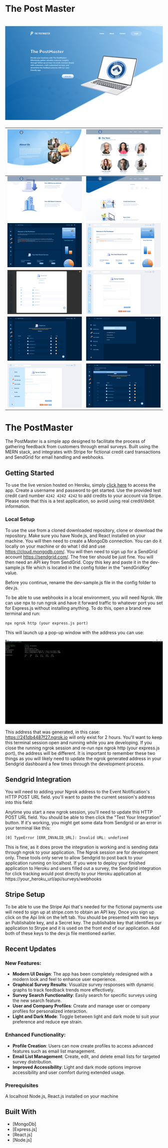 # The Post Master

# ![ThePostMaster](readme-images/2023/landing-v2.jpg)

| ![ThePostMaster](readme-images/2023/PostMaster-About%20Us.jpg) | ![ThePostMaster](readme-images/2023/PostMaster-About%20Us%20(1).jpg) |
|--|--|
| ![ThePostMaster](readme-images/2023/PostMaster-Welcome%20to%20The%20PostMaster%20(1).jpg) | ![ThePostMaster](readme-images/2023/PostMaster-Welcome%20to%20The%20PostMaster%20(2).jpg) |
| ![ThePostMaster](readme-images/2023/PostMaster-Dashboard%20Home.jpg) | ![ThePostMaster](readme-images/2023/PostMaster-Dashboard%20Home%20(1).jpg) |
| ![ThePostMaster](readme-images/2023/PostMaster-Survey%20Creation%20(1).jpg) | ![ThePostMaster](readme-images/2023/PostMaster-Survey%20Creation%20(2).jpg) |
| ![ThePostMaster](readme-images/2023/PostMaster-Your%20Email%20List%20(1).jpg) | ![ThePostMaster](readme-images/2023/PostMaster-Your%20User%20Profile%20(1).jpg)
| ![ThePostMaster](readme-images/2023/PostMaster-Survey%20Creation%20(3).jpg) | ![ThePostMaster](readme-images/2023/PostMaster-Your%20Email%20List%20(2).jpg)

# The PostMaster

The PostMaster is a simple app designed to facilitate the process of gathering feedback from customers through email surveys. Built using the MERN stack, and integrates with Stripe for fictional credit card transactions and SendGrid for email handling and webhooks.

## Getting Started

To use the live version hosted on Heroku, simply [click here](https://gruesome-grave-12486.herokuapp.com/) to access the app. Create a username and password to get started. Use the provided test credit card number `4242 4242 4242` to add credits to your account via Stripe. Please note that this is a test application, so avoid using real credit/debit information.

### Local Setup

To use the use from a cloned downloaded repository, clone or download the repository. Make sure you have Node.js, and React installed on your machine. You will then need to create a MongoDb connection. You can do it  locally on your machine or do what I did and use https://cloud.mongodb.com/. You will then need to sign up for a SendGrid account https://sendgrid.com/. The free tier should be just fine. You will then need an API key from SendGrid. Copy this key and paste it in the dev-sample.js file which is located in the config folder in the "sendGridKey" value.

Before you continue, rename the dev-sample.js file in the config folder to dev.js.

To be able to use webhooks in a local environment, you will need Ngrok. We can use npx to run ngrok and have it forward traffic to whatever port you set for Express.js without installing anything. To do this, open a brand new terminal and run:

    npx ngrok http (your express.js port)

This will launch up a pop-up window with the address you can use:

![ThePostMaster](readme-images/ngrok.jpg)

This address that was generated, in this case: https://241db4487f27.ngrok.io will only exist for 2 hours. You'll want to keep this terminal session open and running while you are developing. If you close the running ngrok session and re-run npx ngrok http (your express.js port), the address will be different. It is important to remember these two things as you will likely need to update the ngrok generated address in your Sendgrid dashboard a few times through the development process.

## Sendgrid Integration

You will need to adding your Ngrok address to the Event Notification's HTTP POST URL field.  you'll want to paste the current session's address into this field:

Anytime you start a new ngrok session, you'll need to update this HTTP POST URL field. You should be able to then click the "Test Your Integration" button. If it's working, you might get some data from Sendgrid or an error in your terminal like this:

    [0] TypeError [ERR_INVALID_URL]: Invalid URL: undefined

This is fine, as it does prove the integration is working and is sending data through ngrok to your application. The Ngrok session are for development only. These tools only serve to allow Sendgrid to post back to your application running on localhost. If you were to deploy your finished application to Heroku and users filled out a survey, the Sendgrid integration for click tracking would post directly to your Heroku application at https://your_heroku_url/api/surveys/webhooks

## Stripe Setup
To be able to use the Stripe Api that's needed for the fictional payments use will need to sign up at stripe.com to obtain an API key. Once you sign up click on the Api link
on the left tab. You should be presented with two keys an Publishable key, and a Secret key. The publishable key that identifies our application to Strype and it is used on the front end of our application. Add both of these keys to the dev.js file mentioned earlier.

## Recent Updates

### New Features:

- **Modern UI Design**: The app has been completely redesigned with a modern look and feel to enhance user experience.
- **Graphical Survey Results**: Visualize survey responses with dynamic graphs to track feedback trends more effectively.
- **Survey Search Functionality**: Easily search for specific surveys using the new search feature.
- **User and Company Profiles**: Create and manage user or company profiles for personalized interaction.
- **Light and Dark Mode**: Toggle between light and dark mode to suit your preference and reduce eye strain.

### Enhanced Functionality:

- **Profile Creation**: Users can now create profiles to access advanced features such as email list management.
- **Email List Management**: Create, edit, and delete email lists for targeted survey distribution.
- **Improved Accessibility**: Light and dark mode options improve accessibility and user comfort during extended usage.


### Prerequisites

A localhost Node.js, React.js installed on your machine


## Built With

* [MongoDb]
* [Express.js]
* [React.js]
* [Node.js]
